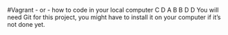#Vagrant - or - how to code in your local computer
C
D
A
B
B
D
D
You will need Git for this project, you might have to install it on your computer if it’s not done yet.
